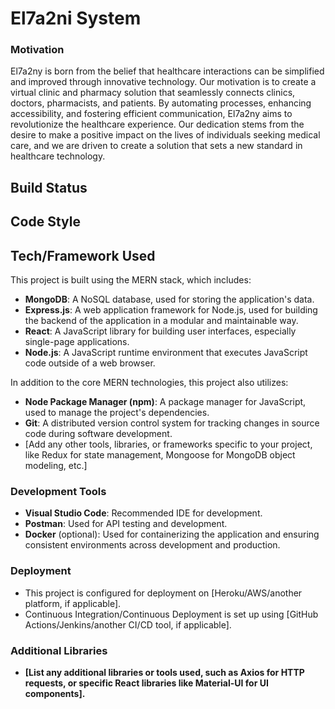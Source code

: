# El7a2ni System

### Motivation

El7a2ny is born from the belief that healthcare interactions can be simplified and improved through innovative technology. Our motivation is to create a virtual clinic and pharmacy solution that seamlessly connects clinics, doctors, pharmacists, and patients. By automating processes, enhancing accessibility, and fostering efficient communication, El7a2ny aims to revolutionize the healthcare experience. Our dedication stems from the desire to make a positive impact on the lives of individuals seeking medical care, and we are driven to create a solution that sets a new standard in healthcare technology.

## Build Status

## Code Style

## Tech/Framework Used

This project is built using the MERN stack, which includes:

- **MongoDB**: A NoSQL database, used for storing the application's data.
- **Express.js**: A web application framework for Node.js, used for building the backend of the application in a modular and maintainable way.
- **React**: A JavaScript library for building user interfaces, especially single-page applications.
- **Node.js**: A JavaScript runtime environment that executes JavaScript code outside of a web browser.

In addition to the core MERN technologies, this project also utilizes:

- **Node Package Manager (npm)**: A package manager for JavaScript, used to manage the project's dependencies.
- **Git**: A distributed version control system for tracking changes in source code during software development.
- [Add any other tools, libraries, or frameworks specific to your project, like Redux for state management, Mongoose for MongoDB object modeling, etc.]

### Development Tools

- **Visual Studio Code**: Recommended IDE for development.
- **Postman**: Used for API testing and development.
- **Docker** (optional): Used for containerizing the application and ensuring consistent environments across development and production.

### Deployment

- This project is configured for deployment on [Heroku/AWS/another platform, if applicable].
- Continuous Integration/Continuous Deployment is set up using [GitHub Actions/Jenkins/another CI/CD tool, if applicable].

### Additional Libraries

- **[List any additional libraries or tools used, such as Axios for HTTP requests, or specific React libraries like Material-UI for UI components].**
